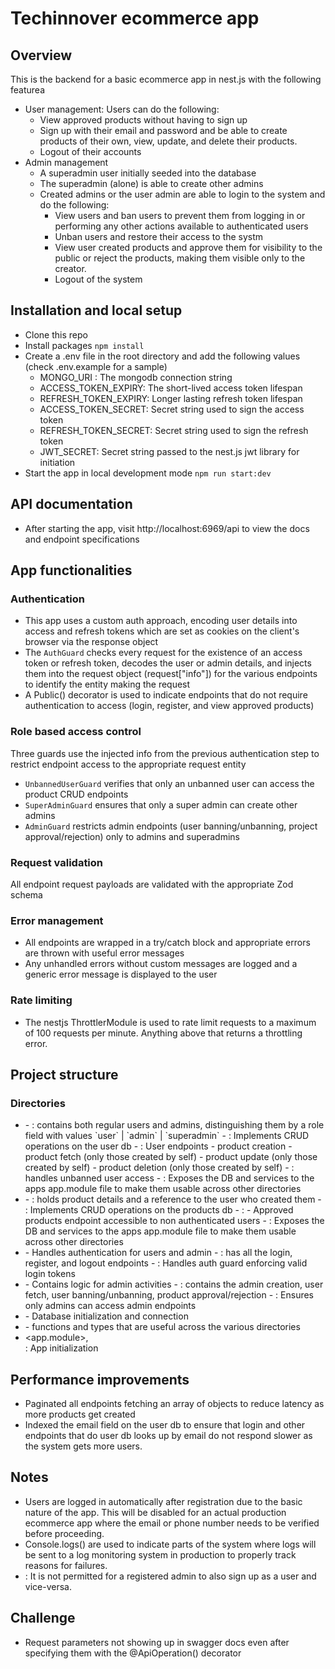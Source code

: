 # Techinnover ecommerce app

## Overview

This is the backend for a basic ecommerce app in nest.js with the following featurea

- User management: Users can do the following:
  - View approved products without having to sign up
  - Sign up with their email and password and be able to create products of their own, view, update, and delete their products.
  - Logout of their accounts
- Admin management
  - A superadmin user initially seeded into the database
  - The superadmin (alone) is able to create other admins
  - Created admins or the user admin are able to login to the system and do the following:
    - View users and ban users to prevent them from logging in or performing any other actions available to authenticated users
    - Unban users and restore their access to the systm
    - View user created products and approve them for visibility to the public or reject the products, making them visible only to the creator.
    - Logout of the system

## Installation and local setup

- Clone this repo
- Install packages `npm install`
- Create a .env file in the root directory and add the following values (check .env.example for a sample)
  - MONGO_URI : The mongodb connection string
  - ACCESS_TOKEN_EXPIRY: The short-lived access token lifespan
  - REFRESH_TOKEN_EXPIRY: Longer lasting refresh token lifespan
  - ACCESS_TOKEN_SECRET: Secret string used to sign the access token
  - REFRESH_TOKEN_SECRET: Secret string used to sign the refresh token
  - JWT_SECRET: Secret string passed to the nest.js jwt library for initiation
- Start the app in local development mode `npm run start:dev`

## API documentation

- After starting the app, visit http://localhost:6969/api to view the docs and endpoint specifications

## App functionalities

### Authentication

- This app uses a custom auth approach, encoding user details into access and refresh tokens which are set as cookies on the client's browser via the response object
- The `AuthGuard` checks every request for the existence of an access token or refresh token, decodes the user or admin details, and injects them into the request object (request["info"]) for the various endpoints to identify the entity making the request
- A Public() decorator is used to indicate endpoints that do not require authentication to access (login, register, and view approved products)

### Role based access control

Three guards use the injected info from the previous authentication step to restrict endpoint access to the appropriate request entity

- `UnbannedUserGuard` verifies that only an unbanned user can access the product CRUD endpoints
- `SuperAdminGuard` ensures that only a super admin can create other admins
- `AdminGuard` restricts admin endpoints (user banning/unbanning, project approval/rejection) only to admins and superadmins

### Request validation

All endpoint request payloads are validated with the appropriate Zod schema

### Error management

- All endpoints are wrapped in a try/catch block and appropriate errors are thrown with useful error messages
- Any unhandled errors without custom messages are logged and a generic error message is displayed to the user

### Rate limiting

- The nestjs ThrottlerModule is used to rate limit requests to a maximum of 100 requests per minute. Anything above that returns a throttling error.

## Project structure

### Directories

- <users>
  - <User Db schema>: contains both regular users and admins, distinguishing them by a role field with values `user` | `admin` | `superadmin`
  - <Services>: Implements CRUD operations on the user db
  - <Controller>: User endpoints
    - product creation
    - product fetch (only those created by self)
    - product update (only those created by self)
    - product deletion (only those created by self)
  - <Guard>: handles unbanned user access
  - <Module>: Exposes the DB and services to the apps app.module file to make them usable across other directories
- <products>
  - <Product Db schema>: holds product details and a reference to the user who created them
  - <Services>: Implements CRUD operations on the products db
  - <Controller>: 
    - Approved products endpoint accessible to non authenticated users
    - <Module>: Exposes the DB and services to the apps app.module file to make them usable across other directories
- <auth>
  - Handles authentication for users and admin
  - <Controller>: has all the login, register, and logout endpoints
  - <Guard>: Handles auth guard enforcing valid login tokens
- <admin>
  - Contains logic for admin activities
  - <Controller>: contains the admin creation, user fetch, user banning/unbanning, product approval/rejection
  - <Guard>: Ensures only admins can access admin endpoints
- <database>
  - Database initialization and connection
- <utils>
  - functions and types that are useful across the various directories
- <app.module>, <main>: App initialization

## Performance improvements

- Paginated all endpoints fetching an array of objects to reduce latency as more products get created
- Indexed the email field on the user db to ensure that login and other endpoints that do user db looks up by email do not respond slower as the system gets more users.

## Notes
- Users are logged in automatically after registration due to the basic nature of the app. This will be disabled for an actual production ecommerce app where the email or phone number needs to be verified before proceeding.
- Console.logs() are used to indicate parts of the system where logs will be sent to a log monitoring system in production to properly track reasons for failures.
- <Assumption>: It is not permitted for a registered admin to also sign up as a user and vice-versa.

## Challenge
- Request parameters not showing up in swagger docs even after specifying them with the @ApiOperation() decorator
